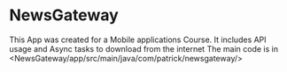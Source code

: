 # NewsGateway

This App was created for a Mobile applications Course. It includes API usage and Async tasks to download from the internet
The main code is in <NewsGateway/app/src/main/java/com/patrick/newsgateway/>
